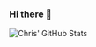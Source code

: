 ### Hi there 👋

![Chris' GitHub Stats](https://github-readme-stats.vercel.app/api?username=bysecurety&show_icons=true&theme=dracula)

